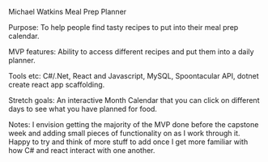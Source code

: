 Michael Watkins
Meal Prep Planner

Purpose: To help people find tasty recipes to put into their meal prep calendar.

MVP features: Ability to access different recipes and put them into a daily planner.

Tools etc: C#/.Net, React and Javascript, MySQL, Spoontacular API, dotnet create react app scaffolding.

Stretch goals: An interactive Month Calendar that you can click on different days to see what you have planned for food.

Notes: I envision getting the majority of the MVP done before the capstone week and adding small pieces of functionality on as I work through it. Happy to try and think of more stuff to add once I get more familiar with how C# and react interact with one another.